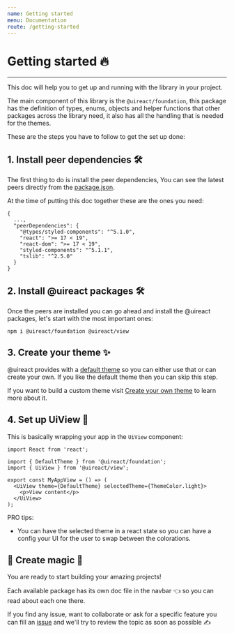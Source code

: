 ```yaml
---
name: Getting started
menu: Documentation
route: /getting-started
---
```


# Getting started 🔥
--------

This doc will help you to get up and running with the library in your project.

The main component of this library is the `@uireact/foundation`, this package has the definition of types, enums, objects and 
helper functions that other packages across the library need, it also has all the handling that is needed for the themes.

These are the steps you have to follow to get the set up done:

## 1. Install peer dependencies 🛠️

The first thing to do is install the peer dependencies, You can see the latest peers directly from the [package.json](https://github.com/inavac182/uireact/blob/main/packages/foundation/package.json#L26).

At the time of putting this doc together these are the ones you need:

```
{
  ...,
  "peerDependencies": {
    "@types/styled-components": "^5.1.0",
    "react": ">= 17 < 19",
    "react-dom": ">= 17 < 19",
    "styled-components": "^5.1.1",
    "tslib": "^2.5.0"
  }
}
```

## 2. Install @uireact packages 🛠️

Once the peers are installed you can go ahead and install the @uireact packages, let's start with the most important ones:

```
npm i @uireact/foundation @uireact/view
```


## 3. Create your theme ✨

@uireact provides with a [default theme](https://github.com/inavac182/uireact/blob/main/packages/foundation/src/themes/default-theme.ts) so you can either use that or can create your own. If you like the default theme then you can skip this step.

If you want to build a custom theme visit [Create your own theme](./create-theme) to learn more about it.


## 4. Set up UiView 🤖

This is basically wrapping your app in the `UiView` component:

```
import React from 'react';

import { DefaultTheme } from '@uireact/foundation';
import { UiView } from '@uireact/view';

export const MyAppView = () => (
  <UiView theme={DefaultTheme} selectedTheme={ThemeColor.light}>
    <p>View content</p>
  </UiView>
);
```

PRO tips:

- You can have the selected theme in a react state so you can have a config your UI for the user to swap between the colorations.


## 🏁 Create magic 🚀

You are ready to start building your amazing projects!

Each available package has its own doc file in the navbar 👈 so you can read about each one there.

If you find any issue, want to collaborate or ask for a specific feature you can fill an [issue](https://github.com/inavac182/uireact/issues) and we'll try to review the topic as soon as possible ✍️ 
